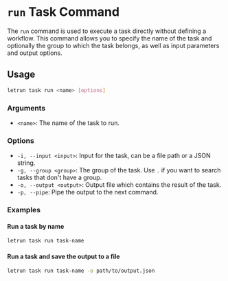 # `run` Task Command

The `run` command is used to execute a task directly without defining a workflow.
This command allows you to specify the name of the task and optionally the group to which the task belongs,
as well as input parameters and output options.

## Usage

```sh
letrun task run <name> [options]
```

### Arguments

- `<name>`: The name of the task to run.

### Options

- `-i, --input <input>`: Input for the task, can be a file path or a JSON string.
- `-g, --group <group>`: The group of the task. Use `.` if you want to search tasks that don't have a group.
- `-o, --output <output>`: Output file which contains the result of the task.
- `-p, --pipe`: Pipe the output to the next command.

### Examples

#### Run a task by name

```sh
letrun task run task-name
```

#### Run a task and save the output to a file

```sh
letrun task run task-name -o path/to/output.json
```

